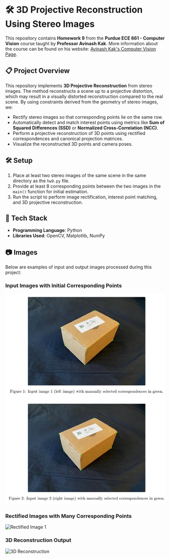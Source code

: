 # 🛠️ 3D Projective Reconstruction Using Stereo Images  

This repository contains **Homework 9** from the **Purdue ECE 661 - Computer Vision** course taught by **Professor Avinash Kak**. More information about the course can be found on his website: [Avinash Kak's Computer Vision Page](https://engineering.purdue.edu/kak/computervision/).  

## 📋 Project Overview  
This repository implements **3D Projective Reconstruction** from stereo images. The method reconstructs a scene up to a projective distortion, which may result in a visually distorted reconstruction compared to the real scene. By using constraints derived from the geometry of stereo images, we:  
- Rectify stereo images so that corresponding points lie on the same row.  
- Automatically detect and match interest points using metrics like **Sum of Squared Differences (SSD)** or **Normalized Cross-Correlation (NCC)**.  
- Perform a projective reconstruction of 3D points using rectified correspondences and canonical projection matrices.  
- Visualize the reconstructed 3D points and camera poses.  

## 🛠️ Setup  
1. Place at least two stereo images of the same scene in the same directory as the `hw9.py` file.  
2. Provide at least 8 corresponding points between the two images in the `main()` function for initial estimation.  
3. Run the script to perform image rectification, interest point matching, and 3D projective reconstruction.  

## 🚀 Tech Stack  
- **Programming Language**: Python  
- **Libraries Used**: OpenCV, Matplotlib, NumPy  

## 📷 Images  
Below are examples of input and output images processed during this project:  

### Input Images with Initial Corresponding Points  
![Input Image 1](corresponding_points.jpg)  

### Rectified Images with Many Corresponding Points 
![Rectified Image 1](rectified1.jpg)    

### 3D Reconstruction Output  
![3D Reconstruction](reconstruction.jpg)  
